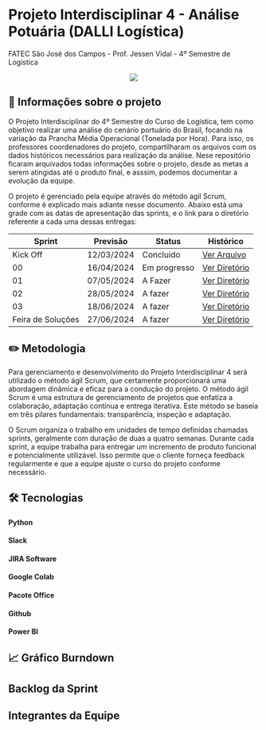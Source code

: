 # Projeto Interdisciplinar 4 - Análise Potuária (DALLI Logística)
FATEC São José dos Campos - Prof. Jessen Vidal - 4º Semestre de Logística

<p align="center">
 <img src="https://i.imgur.com/WgfLsIZ.png"/>
</p>

## 📅 Informações sobre o projeto
O Projeto Interdisciplinar do 4º Semestre do Curso de Logística, tem como objetivo realizar uma análise do cenário portuário do Brasil, focando na variação da Prancha Média Operacional (Tonelada por Hora). Para isso, os professores coordenadores do projeto, compartilharam os arquivos com os dados históricos necessários para realização da análise. Nese repositório ficaram arquivados todas informações sobre o projeto, desde as metas a serem atingidas até o produto final, e asssim, podemos documentar a evolução da equipe.
<p>O projeto é gerenciado pela equipe através do método agil Scrum, conforme é explicado mais adiante nesse documento. Abaixo está uma grade com as datas de apresentação das sprints, e o link para o diretório referente a cada uma dessas entregas:</p>

Sprint | Previsão | Status| Histórico|
|------|--------|------|--------|
|Kick Off | 12/03/2024 | Concluido| [Ver Arquivo](link) | 
|00 | 16/04/2024 | Em progresso| [Ver Diretório](link) | 
|01|  07/05/2024 | A Fazer |[Ver Diretório](link) | 
|02| 28/05/2024 | A fazer|[Ver Diretório](link) | 
|03| 18/06/2024 | A fazer |[Ver Diretório](link)  | 
|Feira de Soluções| 27/06/2024 |A fazer |[Ver Diretório](link) | 

## ✏️ Metodologia
Para gerenciamento e desenvolvimento do Projeto Interdisciplinar 4 será utilizado o método ágil Scrum, que certamente proporcionará uma abordagem dinâmica e eficaz para a condução do projeto. O método ágil Scrum é uma estrutura de gerenciamento de projetos que enfatiza a colaboração, adaptação contínua e entrega iterativa. Este método se baseia em três pilares fundamentais: transparência, inspeção e adaptação.
<p>O Scrum organiza o trabalho em unidades de tempo definidas chamadas sprints, geralmente com duração de duas a quatro semanas. Durante cada sprint, a equipe trabalha para entregar um incremento de produto funcional e potencialmente utilizável. Isso permite que o cliente forneça feedback regularmente e que a equipe ajuste o curso do projeto conforme necessário.</p>

## 🛠️ Tecnologias

#### Python

#### Slack

#### JIRA Software

#### Google Colab

#### Pacote Office

#### Github

#### Power BI

## 📈 Gráfico Burndown

## Backlog da Sprint

## Integrantes da Equipe

